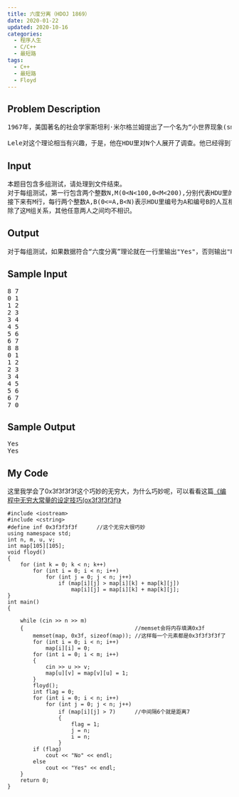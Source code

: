 ```yaml
---
title: 六度分离（HDOJ 1869）
date: 2020-01-22
updated: 2020-10-16
categories:
  - 程序人生
  - C/C++
  - 最短路
tags:
  - C++
  - 最短路
  - Floyd
---
```



<h2> <strong>Problem Description</strong> </h2>



<pre class="wp-block-preformatted">1967年，美国著名的社会学家斯坦利·米尔格兰姆提出了一个名为“小世界现象(small world phenomenon)”的著名假说，大意是说，任何2个素不相识的人中间最多只隔着6个人，即只用6个人就可以将他们联系在一起，因此他的理论也被称为“六度分离”理论(six degrees of separation)。虽然米尔格兰姆的理论屡屡应验，一直也有很多社会学家对其兴趣浓厚，但是在30多年的时间里，它从来就没有得到过严谨的证明，只是一种带有传奇色彩的假说而已。

Lele对这个理论相当有兴趣，于是，他在HDU里对N个人展开了调查。他已经得到了他们之间的相识关系，现在就请你帮他验证一下“六度分离”是否成立吧。 </pre>



<h2> <strong>Input</strong> </h2>



<pre class="wp-block-preformatted">本题目包含多组测试，请处理到文件结束。
对于每组测试，第一行包含两个整数N,M(0&lt;N&lt;100,0&lt;M&lt;200),分别代表HDU里的人数（这些人分别编成0~N-1号)，以及他们之间的关系。
接下来有M行，每行两个整数A,B(0&lt;=A,B&lt;N)表示HDU里编号为A和编号B的人互相认识。
除了这M组关系，其他任意两人之间均不相识。 </pre>



<h2> <strong>Output</strong> </h2>



<pre class="wp-block-preformatted">对于每组测试，如果数据符合“六度分离”理论就在一行里输出"Yes"，否则输出"No"。 </pre>



<h2> <strong>Sample Input</strong> </h2>



<pre class="wp-block-preformatted">8 7
0 1
1 2
2 3
3 4
4 5
5 6
6 7
8 8
0 1
1 2
2 3
3 4
4 5
5 6
6 7
7 0</pre>



<h2> <strong>Sample Output</strong> </h2>



<pre class="wp-block-preformatted">Yes
Yes</pre>



<h2>My Code</h2>



<p>这里我学会了0x3f3f3f3f这个巧妙的无穷大，为什么巧妙呢，可以看看这篇<a href="https://blog.csdn.net/xiangyong58/article/details/24927699">《编程中无穷大常量的设定技巧(ox3f3f3f3f)》</a></p>



<pre class="wp-block-code"><code lang="cpp" class="language-cpp line-numbers">#include &lt;iostream>
#include &lt;cstring>
#define inf 0x3f3f3f3f      //这个无穷大很巧妙
using namespace std;
int n, m, u, v;
int map[105][105];
void floyd()
{
    for (int k = 0; k &lt; n; k++)
        for (int i = 0; i &lt; n; i++)
            for (int j = 0; j &lt; n; j++)
                if (map[i][j] > map[i][k] + map[k][j])
                    map[i][j] = map[i][k] + map[k][j];
}
int main()
{

    while (cin >> n >> m)
    {                                   //memset会将内存填满0x3f
        memset(map, 0x3f, sizeof(map)); //这样每一个元素都是0x3f3f3f3f了
        for (int i = 0; i &lt; n; i++)
            map[i][i] = 0;
        for (int i = 0; i &lt; m; i++)
        {
            cin >> u >> v;
            map[u][v] = map[v][u] = 1;
        }
        floyd();
        int flag = 0;
        for (int i = 0; i &lt; n; i++)
            for (int j = 0; j &lt; n; j++)
                if (map[i][j] > 7)      //中间隔6个就是距离7
                {
                    flag = 1;
                    j = n;
                    i = n;
                }
        if (flag)
            cout &lt;&lt; "No" &lt;&lt; endl;
        else
            cout &lt;&lt; "Yes" &lt;&lt; endl;
    }
    return 0;
}</code></pre>
